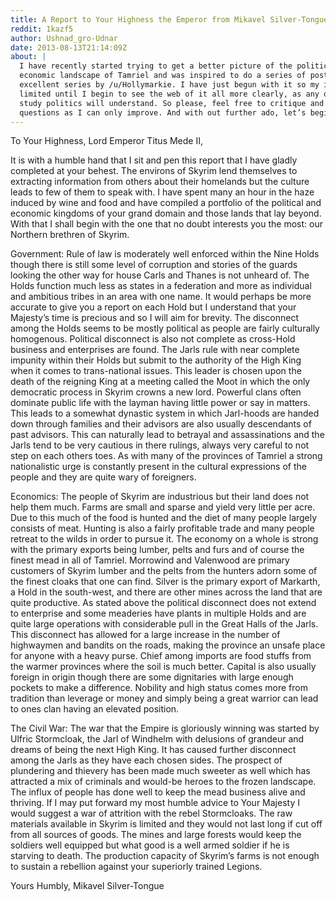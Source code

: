 ```yaml
---
title: A Report to Your Highness the Emperor from Mikavel Silver-Tongue
reddit: 1kazf5
author: Ushnad_gro-Udnar
date: 2013-08-13T21:14:09Z
about: |
  I have recently started trying to get a better picture of the political and
  economic landscape of Tamriel and was inspired to do a series of posts by the
  excellent series by /u/Hollymarkie. I have just begun with it so my insight is
  limited until I begin to see the web of it all more clearly, as any of you who
  study politics will understand. So please, feel free to critique and ask
  questions as I can only improve. And with out further ado, let’s begin.
---
```


To Your Highness, Lord Emperor Titus Mede II,

It is with a humble hand that I sit and pen this report that I have gladly
completed at your behest. The environs of Skyrim lend themselves to extracting
information from others about their homelands but the culture leads to few of
them to speak with. I have spent many an hour in the haze induced by wine and
food and have compiled a portfolio of the political and economic kingdoms of
your grand domain and those lands that lay beyond. With that I shall begin with
the one that no doubt interests you the most: our Northern brethren of Skyrim.

Government: Rule of law is moderately well enforced within the Nine Holds though
there is still some level of corruption and stories of the guards looking the
other way for house Carls and Thanes is not unheard of. The Holds function much
less as states in a federation and more as individual and ambitious tribes in an
area with one name. It would perhaps be more accurate to give you a report on
each Hold but I understand that your Majesty’s time is precious and so I will
aim for brevity. The disconnect among the Holds seems to be mostly political as
people are fairly culturally homogenous. Political disconnect is also not
complete as cross-Hold business and enterprises are found. The Jarls rule with
near complete impunity within their Holds but submit to the authority of the
High King when it comes to trans-national issues. This leader is chosen upon the
death of the reigning King at a meeting called the Moot in which the only
democratic process in Skyrim crowns a new lord. Powerful clans often dominate
public life with the layman having little power or say in matters. This leads to
a somewhat dynastic system in which Jarl-hoods are handed down through families
and their advisors are also usually descendants of past advisors. This can
naturally lead to betrayal and assassinations and the Jarls tend to be very
cautious in there rulings, always very careful to not step on each others toes.
As with many of the provinces of Tamriel a strong nationalistic urge is
constantly present in the cultural expressions of the people and they are quite
wary of foreigners.

Economics: The people of Skyrim are industrious but their land does not help
them much. Farms are small and sparse and yield very little per acre. Due to
this much of the food is hunted and the diet of many people largely consists of
meat. Hunting is also a fairly profitable trade and many people retreat to the
wilds in order to pursue it. The economy on a whole is strong with the primary
exports being lumber, pelts and furs and of course the finest mead in all of
Tamriel. Morrowind and Valenwood are primary customers of Skyrim lumber and the
pelts from the hunters adorn some of the finest cloaks that one can find. Silver
is the primary export of Markarth, a Hold in the south-west, and there are other
mines across the land that are quite productive. As stated above the political
disconnect does not extend to enterprise and some meaderies have plants in
multiple Holds and are quite large operations with considerable pull in the
Great Halls of the Jarls. This disconnect has allowed for a large increase in
the number of highwaymen and bandits on the roads, making the province an unsafe
place for anyone with a heavy purse. Chief among imports are food stuffs from
the warmer provinces where the soil is much better. Capital is also usually
foreign in origin though there are some dignitaries with large enough pockets to
make a difference. Nobility and high status comes more from tradition than
leverage or money and simply being a great warrior can lead to ones clan having
an elevated position.

The Civil War: The war that the Empire is gloriously winning was started by
Ulfric Stormcloak, the Jarl of Windhelm with delusions of grandeur and dreams of
being the next High King. It has caused further disconnect among the Jarls as
they have each chosen sides. The prospect of plundering and thievery has been
made much sweeter as well which has attracted a mix of criminals and would-be
heroes to the frozen landscape. The influx of people has done well to keep the
mead business alive and thriving. If I may put forward my most humble advice to
Your Majesty I would suggest a war of attrition with the rebel Stormcloaks. The
raw materials available in Skyrim is limited and they would not last long if cut
off from all sources of goods. The mines and large forests would keep the
soldiers well equipped but what good is a well armed soldier if he is starving
to death. The production capacity of Skyrim’s farms is not enough to sustain a
rebellion against your superiorly trained Legions.

Yours Humbly, Mikavel Silver-Tongue
